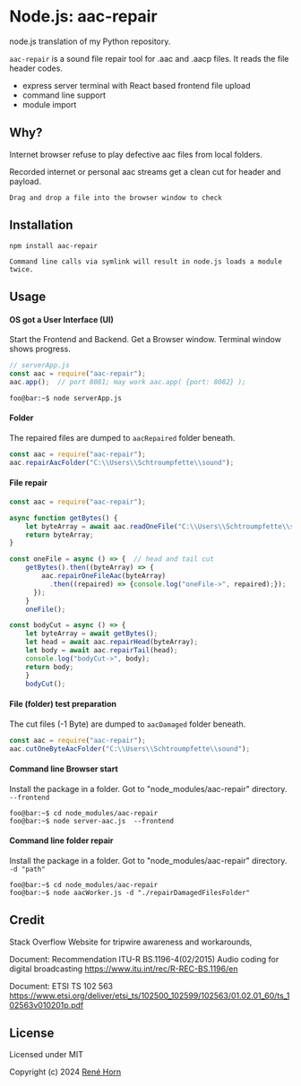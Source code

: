 Node.js: aac-repair
===================

node.js translation of my Python repository.

`aac-repair` is a sound file repair tool for .aac and .aacp files. 
It reads the file header codes.

* express server terminal with React based frontend file upload
* command line support
* module import

Why?
----

Internet browser refuse to play defective aac files from local folders. 

Recorded internet or personal aac streams get a clean cut for header and payload.

``Drag and drop a file into the browser window to check``



Installation
------------

    npm install aac-repair

``Command line calls via symlink will result in node.js loads a module twice.``

Usage
-----

#### OS got a User Interface (UI)


Start the Frontend and Backend. Get a Browser window.
Terminal window shows progress.

```js
// serverApp.js
const aac = require("aac-repair");
aac.app();  // port 8081; may work aac.app( {port: 8082} );
```
```console
foo@bar:~$ node serverApp.js
```

#### Folder

The repaired files are dumped to ``aacRepaired`` folder beneath. 

```js
const aac = require("aac-repair");
aac.repairAacFolder("C:\\Users\\Schtroumpfette\\sound");
```

#### File repair

```js
const aac = require("aac-repair");

async function getBytes() {
    let byteArray = await aac.readOneFile("C:\\Users\\Schtroumpfette\\sound\\damaged.aac");
    return byteArray;
}

const oneFile = async () => {  // head and tail cut
    getBytes().then((byteArray) => {
        aac.repairOneFileAac(byteArray)
          .then((repaired) => {console.log("oneFile->", repaired);});
      });
    }
    oneFile();

const bodyCut = async () => {
    let byteArray = await getBytes();
    let head = await aac.repairHead(byteArray);
    let body = await aac.repairTail(head);
    console.log("bodyCut->", body);
    return body;
    }
    bodyCut();
```

#### File (folder) test preparation

The cut files (-1 Byte) are dumped to ``aacDamaged`` folder beneath.

```js
const aac = require("aac-repair");
aac.cutOneByteAacFolder("C:\\Users\\Schtroumpfette\\sound");

```

#### Command line Browser start

Install the package in a folder.
Got to "node_modules/aac-repair" directory.
``--frontend``

```console
foo@bar:~$ cd node_modules/aac-repair
foo@bar:~$ node server-aac.js  --frontend
```

#### Command line folder repair
Install the package in a folder.
Got to "node_modules/aac-repair" directory.
``-d "path"``

```console
foo@bar:~$ cd node_modules/aac-repair
foo@bar:~$ node aacWorker.js -d "./repairDamagedFilesFolder"
```

Credit
------
Stack Overflow Website for tripwire awareness and workarounds,

Document: Recommendation ITU-R BS.1196-4(02/2015)
Audio coding for digital broadcasting 
https://www.itu.int/rec/R-REC-BS.1196/en

Document: ETSI TS 102 563 https://www.etsi.org/deliver/etsi_ts/102500_102599/102563/01.02.01_60/ts_102563v010201p.pdf


License
-------

Licensed under MIT

Copyright (c) 2024 [René Horn](https://github.com/44xtc44)